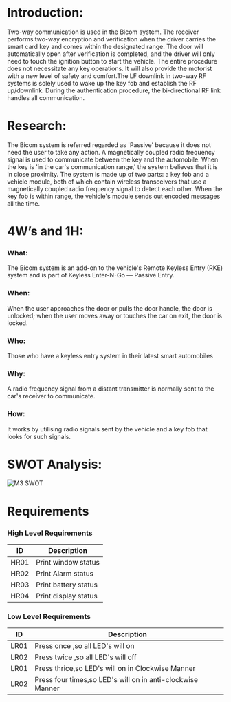 # Introduction:
Two-way communication is used in the Bicom system. The receiver performs two-way encryption and verification when the driver carries the smart card key and comes within the designated range. The door will automatically open after verification is completed, and the driver will only need to touch the ignition button to start the vehicle. The entire procedure does not necessitate any key operations. It will also provide the motorist with a new level of safety and comfort.The LF downlink in two-way RF systems is solely used to wake up the key fob and establish the RF up/downlink. During the authentication procedure, the bi-directional RF link handles all communication.

# Research:
The Bicom system is referred regarded as 'Passive' because it does not need the user to take any action. A magnetically coupled radio frequency signal is used to communicate between the key and the automobile. When the key is 'in the car's communication range,' the system believes that it is in close proximity. The system is made up of two parts: a key fob and a vehicle module, both of which contain wireless transceivers that use a magnetically coupled radio frequency signal to detect each other. When the key fob is within range, the vehicle's module sends out encoded messages all the time.

# 4W’s and 1H:
### What: 
The Bicom system is an add-on to the vehicle's Remote Keyless Entry (RKE) system and is part of Keyless Enter-N-Go — Passive Entry.

### When: 
When the user approaches the door or pulls the door handle, the door is unlocked; when the user moves away or touches the car on exit, the door is locked.

### Who: 
Those who have a keyless entry system in their latest smart automobiles

### Why: 
A radio frequency signal from a distant transmitter is normally sent to the car's receiver to communicate.

### How:  
It works by utilising radio signals sent by the vehicle and a key fob that looks for such signals.

# SWOT Analysis:

![M3 SWOT](https://user-images.githubusercontent.com/98818208/157856184-8972b304-ac10-46b8-be89-fe3c5e7f5c65.jpg)

# Requirements
### High Level Requirements
| ID | Description |
 |----| ------------------ | 
 | HR01 | Print window status  | 
  | HR02 | Print Alarm status  | 
  | HR03 | Print battery status  | 
  | HR04 | Print display status | 
### Low Level Requirements
 | ID | Description | 
 | -- | ---------------- |
 | LR01 | Press once ,so all LED's will on| 
 | LR02 | Press twice ,so all LED's will off |
  | LR01 | Press thrice,so LED's will on in Clockwise Manner| 
 | LR02 | Press four times,so LED's will on in anti-clockwise Manner|
